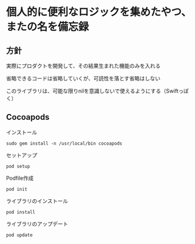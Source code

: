 # 個人的に便利なロジックを集めたやつ、またの名を備忘録

## 方針

実際にプロダクトを開発して、その結果生まれた機能のみを入れる

省略できるコードは省略していくが、可読性を落とす省略はしない

このライブラリは、可能な限りnilを意識しないで使えるようにする（Swiftっぽく）

## Cocoapods

インストール
```
sudo gem install -n /usr/local/bin cocoapods
```

セットアップ
```
pod setup
```

Podfile作成
```
pod init
```

ライブラリのインストール
```
pod install
```

ライブラリのアップデート
```
pod update
```
